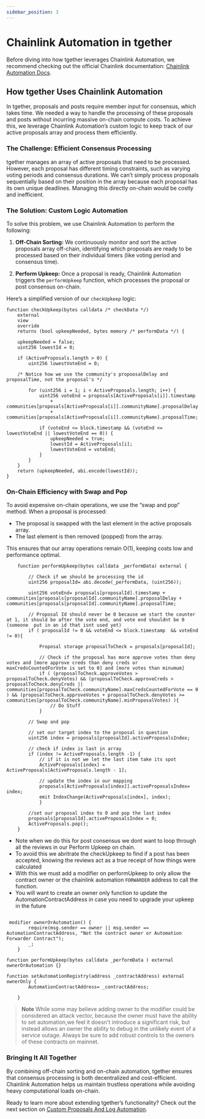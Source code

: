 ```yaml
---
sidebar_position: 3
---
```


# Chainlink Automation in tgether

Before diving into how tgether leverages Chainlink Automation, we recommend checking out the official Chainlink documentation: [Chainlink Automation Docs](https://docs.chain.link/chainlink-automation).

## How tgether Uses Chainlink Automation

In tgether, proposals and posts require member input for consensus, which takes time. We needed a way to handle the processing of these proposals and posts without incurring massive on-chain compute costs. To achieve this, we leverage Chainlink Automation’s custom logic to keep track of our active proposals array and process them efficiently.

### The Challenge: Efficient Consensus Processing

tgether manages an array of active proposals that need to be processed. However, each proposal has different timing constraints, such as varying voting periods and consensus durations. We can’t simply process proposals sequentially based on their position in the array because each proposal has its own unique deadlines. Managing this directly on-chain would be costly and inefficient.

### The Solution: Custom Logic Automation

To solve this problem, we use Chainlink Automation to perform the following:

1. **Off-Chain Sorting:** We continuously monitor and sort the active proposals array off-chain, identifying which proposals are ready to be processed based on their individual timers (like voting period and consensus time).

2. **Perform Upkeep:** Once a proposal is ready, Chainlink Automation triggers the `performUpkeep` function, which processes the proposal or post consensus on-chain.

Here’s a simplified version of our `checkUpkeep` logic:

```solidity
function checkUpkeep(bytes calldata /* checkData */)
    external
    view
    override
    returns (bool upkeepNeeded, bytes memory /* performData */) {
    
    upkeepNeeded = false;
    uint256 lowestId = 0;

    if (ActiveProposals.length > 0) {
        uint256 lowestVoteEnd = 0;

    /* Notice how we use the community's propoosalDelay and proposalTime, not the proposal's */ 

        for (uint256 i = 1; i < ActiveProposals.length; i++) {
            uint256 voteEnd = proposals[ActiveProposals[i]].timestamp 
                + communities[proposals[ActiveProposals[i]].communityName].proposalDelay  
                + communities[proposals[ActiveProposals[i]].communityName].proposalTime;  

            if (voteEnd <= block.timestamp && (voteEnd <= lowestVoteEnd || lowestVoteEnd == 0)) {
                upkeepNeeded = true;
                lowestId = ActiveProposals[i];
                lowestVoteEnd = voteEnd;
            }
        }
    }
    return (upkeepNeeded, abi.encode(lowestId));
}
```

### On-Chain Efficiency with Swap and Pop

To avoid expensive on-chain operations, we use the “swap and pop” method. When a proposal is processed:

- The proposal is swapped with the last element in the active proposals array.
- The last element is then removed (popped) from the array.

This ensures that our array operations remain O(1), keeping costs low and performance optimal.


```solidity
    function performUpkeep(bytes calldata _performData) external {

        // Check if we should be processing the id
        uint256 proposalId= abi.decode(_performData, (uint256));

        uint256 voteEnd= proposals[proposalId].timestamp + communities[proposals[proposalId].communityName].proposalDelay + communities[proposals[proposalId].communityName].proposalTime;

        // Proposal Id should never be 0 because we start the counter at 1, it should be after the vote end, and vote end shouldnt be 0 (someone  put in an id that isnt used yet)
        if ( proposalId != 0 && voteEnd <= block.timestamp  && voteEnd != 0){

            Proposal storage proposalToCheck = proposals[proposalId];
            
            // Check if the proposal has more approve votes than deny votes and [more approve creds than deny creds or maxCredsCountedForVote is set to 0] and [more votes than minumum]
            if ( (proposalToCheck.approveVotes > proposalToCheck.denyVotes) && (proposalToCheck.approveCreds > proposalToCheck.denyCreds || communities[proposalToCheck.communityName].maxCredsCountedForVote == 0 ) && (proposalToCheck.approveVotes + proposalToCheck.denyVotes >= communities[proposalToCheck.communityName].minProposalVotes) ){
                // Do Stuff
            }

        // Swap and pop

        // set our target index to the proposal in question
        uint256 index = proposals[proposalId].activeProposalsIndex;

        // check if index is last in array
        if (index != ActiveProposals.length -1) {
            // if it is not we let the last item take its spot
            ActiveProposals[index] = ActiveProposals[ActiveProposals.length - 1];

            // update the index in our mapping 
            proposals[ActiveProposals[index]].activeProposalsIndex= index;
            emit IndexChange(ActiveProposals[index], index);
            }

        //set our proposal index to 0 and pop the last index
        proposals[proposalId].activeProposalsIndex = 0;
        ActiveProposals.pop();
    }
```

- Note when we do this for post consensus we dont want to loop through all the reviews in our Perform Upkeep on chain. 
- To avoid this we abritrate the checkUpkeep to find if a post has been accepted, knowing the reviews act as a true receipt of how things were calculated
- With this we must add a modifier on performUpkeep to only allow the contract owner or the chainlink automation `FORWARDER` address to  call the function.
- You will want to create an owner only function to update the AutomationContractAddress in case you need to upgrade your upkeep in the future

```solidity 

 modifier ownerOrAutomation() {
        require(msg.sender == owner || msg.sender == AutomationContractAddress, "Not the contract owner or Automation Forwarder Contract");
        _;
    }  

function performUpkeep(bytes calldata _performData ) external ownerOrAutomation {}

function setAutomationRegistry(address _contractAddress) external ownerOnly {
        AutomationContractAddress= _contractAddress;

    }
```
>**Note** While some may believe adding owner to the modifier could be considered an attack vector, because the owner must have the ability to set automation,we feel it doesn't introduce a significant risk, but instead allows an owner the ability to debug in the unlikely event of a service outage. Always be sure to add robust controls to the owners of these contracts on mainnet.

### Bringing It All Together

By combining off-chain sorting and on-chain automation, tgether ensures that consensus processing is both decentralized and cost-efficient. Chainlink Automation helps us maintain trustless operations while avoiding heavy computational loads on-chain.

Ready to learn more about extending tgether’s functionality? Check out the next section on [Custom Proposals And Log Automation](./Custom-Proposals-and-Log-Automation).
